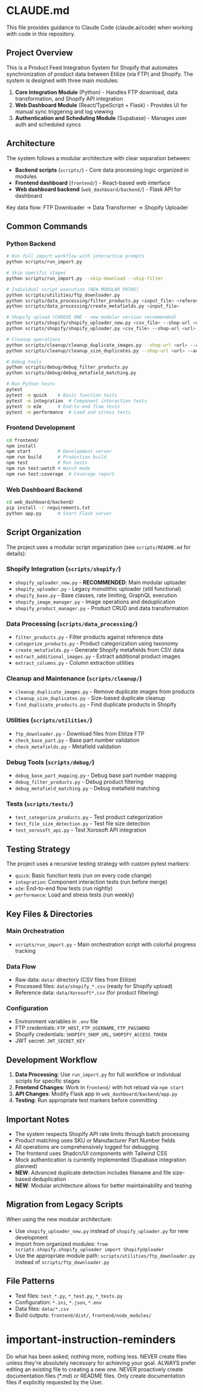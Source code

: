 # CLAUDE.md

This file provides guidance to Claude Code (claude.ai/code) when working with code in this repository.

## Project Overview

This is a Product Feed Integration System for Shopify that automates synchronization of product data between Etilize (via FTP) and Shopify. The system is designed with three main modules:

1. **Core Integration Module** (Python) - Handles FTP download, data transformation, and Shopify API integration
2. **Web Dashboard Module** (React/TypeScript + Flask) - Provides UI for manual sync triggering and log viewing  
3. **Authentication and Scheduling Module** (Supabase) - Manages user auth and scheduled syncs

## Architecture

The system follows a modular architecture with clear separation between:
- **Backend scripts** (`scripts/`) - Core data processing logic organized in modules
- **Frontend dashboard** (`frontend/`) - React-based web interface
- **Web dashboard backend** (`web_dashboard/backend/`) - Flask API for dashboard

Key data flow: FTP Downloader → Data Transformer → Shopify Uploader

## Common Commands

### Python Backend
```bash
# Run full import workflow with interactive prompts
python scripts/run_import.py

# Skip specific stages
python scripts/run_import.py --skip-download --skip-filter

# Individual script execution (NEW MODULAR PATHS)
python scripts/utilities/ftp_downloader.py
python scripts/data_processing/filter_products.py <input_file> <reference_file>
python scripts/data_processing/create_metafields.py <input_file>

# Shopify upload (CHOOSE ONE - new modular version recommended)
python scripts/shopify/shopify_uploader_new.py <csv_file> --shop-url <url> --access-token <token>
python scripts/shopify/shopify_uploader.py <csv_file> --shop-url <url> --access-token <token>  # Legacy

# Cleanup operations
python scripts/cleanup/cleanup_duplicate_images.py --shop-url <url> --access-token <token>
python scripts/cleanup/cleanup_size_duplicates.py --shop-url <url> --access-token <token>

# Debug tools
python scripts/debug/debug_filter_products.py
python scripts/debug/debug_metafield_matching.py

# Run Python tests
pytest
pytest -m quick    # Basic function tests
pytest -m integration  # Component interaction tests
pytest -m e2e      # End-to-end flow tests
pytest -m performance  # Load and stress tests
```

### Frontend Development
```bash
cd frontend/
npm install
npm start          # Development server
npm run build      # Production build
npm test           # Run tests
npm run test:watch # Watch mode
npm run test:coverage  # Coverage report
```

### Web Dashboard Backend
```bash
cd web_dashboard/backend/
pip install -r requirements.txt
python app.py      # Start Flask server
```

## Script Organization

The project uses a modular script organization (see `scripts/README.md` for details):

### Shopify Integration (`scripts/shopify/`)
- `shopify_uploader_new.py` - **RECOMMENDED**: Main modular uploader
- `shopify_uploader.py` - Legacy monolithic uploader (still functional)
- `shopify_base.py` - Base classes, rate limiting, GraphQL execution
- `shopify_image_manager.py` - Image operations and deduplication
- `shopify_product_manager.py` - Product CRUD and data transformation

### Data Processing (`scripts/data_processing/`)
- `filter_products.py` - Filter products against reference data
- `categorize_products.py` - Product categorization using taxonomy
- `create_metafields.py` - Generate Shopify metafields from CSV data
- `extract_additional_images.py` - Extract additional product images
- `extract_columns.py` - Column extraction utilities

### Cleanup and Maintenance (`scripts/cleanup/`)
- `cleanup_duplicate_images.py` - Remove duplicate images from products
- `cleanup_size_duplicates.py` - Size-based duplicate cleanup
- `find_duplicate_products.py` - Find duplicate products in Shopify

### Utilities (`scripts/utilities/`)
- `ftp_downloader.py` - Download files from Etilize FTP
- `check_base_part.py` - Base part number validation
- `check_metafields.py` - Metafield validation

### Debug Tools (`scripts/debug/`)
- `debug_base_part_mapping.py` - Debug base part number mapping
- `debug_filter_products.py` - Debug product filtering
- `debug_metafield_matching.py` - Debug metafield matching

### Tests (`scripts/tests/`)
- `test_categorize_products.py` - Test product categorization
- `test_file_size_detection.py` - Test file size detection
- `test_xorosoft_api.py` - Test Xorosoft API integration

## Testing Strategy

The project uses a recursive testing strategy with custom pytest markers:
- `quick`: Basic function tests (run on every code change)
- `integration`: Component interaction tests (run before merge)  
- `e2e`: End-to-end flow tests (run nightly)
- `performance`: Load and stress tests (run weekly)

## Key Files & Directories

### Main Orchestration
- `scripts/run_import.py` - Main orchestration script with colorful progress tracking

### Data Flow
- Raw data: `data/` directory (CSV files from Etilize)
- Processed files: `data/shopify_*.csv` (ready for Shopify upload)
- Reference data: `data/Xorosoft*.csv` (for product filtering)

### Configuration
- Environment variables in `.env` file
- FTP credentials: `FTP_HOST`, `FTP_USERNAME`, `FTP_PASSWORD`
- Shopify credentials: `SHOPIFY_SHOP_URL`, `SHOPIFY_ACCESS_TOKEN`
- JWT secret: `JWT_SECRET_KEY`

## Development Workflow

1. **Data Processing**: Use `run_import.py` for full workflow or individual scripts for specific stages
2. **Frontend Changes**: Work in `frontend/` with hot reload via `npm start`
3. **API Changes**: Modify Flask app in `web_dashboard/backend/app.py`
4. **Testing**: Run appropriate test markers before committing

## Important Notes

- The system respects Shopify API rate limits through batch processing
- Product matching uses SKU or Manufacturer Part Number fields
- All operations are comprehensively logged for debugging
- The frontend uses Shadcn/UI components with Tailwind CSS
- Mock authentication is currently implemented (Supabase integration planned)
- **NEW**: Advanced duplicate detection includes filename and file size-based deduplication
- **NEW**: Modular architecture allows for better maintainability and testing

## Migration from Legacy Scripts

When using the new modular architecture:
- Use `shopify_uploader_new.py` instead of `shopify_uploader.py` for new development
- Import from organized modules: `from scripts.shopify.shopify_uploader import ShopifyUploader`
- Use the appropriate module path: `scripts/utilities/ftp_downloader.py` instead of `scripts/ftp_downloader.py`

## File Patterns

- Test files: `test_*.py`, `*_test.py`, `*_tests.py`
- Configuration: `*.ini`, `*.json`, `*.env`
- Data files: `data/*.csv`
- Build outputs: `frontend/dist/`, `frontend/node_modules/`

# important-instruction-reminders
Do what has been asked; nothing more, nothing less.
NEVER create files unless they're absolutely necessary for achieving your goal.
ALWAYS prefer editing an existing file to creating a new one.
NEVER proactively create documentation files (*.md) or README files. Only create documentation files if explicitly requested by the User.